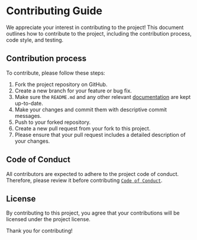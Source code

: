 # Contributing Guide

We appreciate your interest in contributing to the project! This document outlines how to contribute to the project, including the contribution process, code style, and testing.

## Contribution process

To contribute, please follow these steps:

1. Fork the project repository on GitHub.
1. Create a new branch for your feature or bug fix.
1. Make sure the `README.md` and any other relevant [documentation](./docs/) are kept up-to-date.
1. Make your changes and commit them with descriptive commit messages.
1. Push to your forked repository.
1. Create a new pull request from your fork to this project.
1. Please ensure that your pull request includes a detailed description of your changes.

## Code of Conduct

All contributors are expected to adhere to the project code of conduct. Therefore, please review it before contributing [`Code of Conduct`](CODE_OF_CONDUCT.md).

## License

By contributing to this project, you agree that your contributions will be licensed under the project license.

Thank you for contributing!
